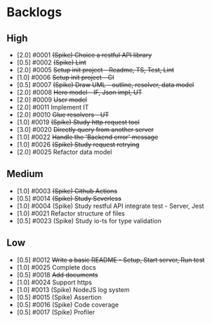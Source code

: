 # Backlogs

## High

-   [2.0] #0001 ~~(Spike) Choice a restful API library~~
-   [0.5] #0002 ~~(Spike) Lint~~
-   [2.0] #0005 ~~Setup init project - Readme, TS, Test, Lint~~
-   [1.0] #0006 ~~Setup init project - CI~~
-   [0.5] #0007 ~~(Spike) Draw UML - outline, resolver, data model~~
-   [2.0] #0008 ~~Hero model - IF, Json impl, UT~~
-   [2.0] #0009 ~~User model~~
-   [2.0] #0011 Implement IT
-   [2.0] #0010 ~~Glue resolvers - UT~~
-   [1.0] #0019 ~~(Spike) Study http request tool~~
-   [3.0] #0020 ~~Directly query from another server~~
-   [1.0] #0022 ~~Handle the 'Backend error' message~~
-   [1.0] #0026 ~~(Spike) Study request retrying~~
-   [2.0] #0025 Refactor data model

## Medium

-   [1.0] #0003 ~~(Spike) Github Actions~~
-   [0.5] #0014 ~~(Spike) Study Severless~~
-   [1.0] #0004 (Spike) Study restful API integrate test - Server, Jest
-   [1.0] #0021 Refactor structure of files
-   [0.5] #0023 (Spike) Study io-ts for type validation

## Low

-   [0.5] #0012 ~~Write a basic README - Setup, Start server, Run test~~
-   [1.0] #0025 Complete docs
-   [0.5] #0018 ~~Add documents~~
-   [1.0] #0024 Support https
-   [1.0] #0013 (Spike) NodeJS log system
-   [0.5] #0015 (Spike) Assertion
-   [0.5] #0016 (Spike) Code coverage
-   [0.5] #0017 (Spike) Profiler
